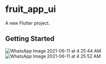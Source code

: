 # fruit_app_ui

A new Flutter project.

## Getting Started

![WhatsApp Image 2021-06-11 at 4 25 44 AM](https://user-images.githubusercontent.com/19672915/121604897-371fa980-ca6d-11eb-9848-75ff479e5353.jpeg)
![WhatsApp Image 2021-06-11 at 4 25 52 AM](https://user-images.githubusercontent.com/19672915/121604906-39820380-ca6d-11eb-8dfa-a16ce3dac9b9.jpeg)

